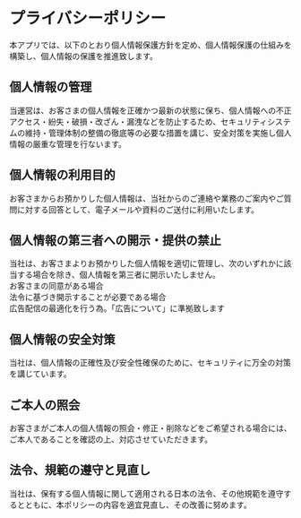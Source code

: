 # プライバシーポリシー

本アプリでは、以下のとおり個人情報保護方針を定め、個人情報保護の仕組みを構築し、個人情報の保護を推進致します。

## 個人情報の管理

当運営は、お客さまの個人情報を正確かつ最新の状態に保ち、個人情報への不正アクセス・紛失・破損・改ざん・漏洩などを防止するため、セキュリティシステムの維持・管理体制の整備の徹底等の必要な措置を講じ、安全対策を実施し個人情報の厳重な管理を行ないます。

## 個人情報の利用目的

お客さまからお預かりした個人情報は、当社からのご連絡や業務のご案内やご質問に対する回答として、電子メールや資料のご送付に利用いたします。

## 個人情報の第三者への開示・提供の禁止

当社は、お客さまよりお預かりした個人情報を適切に管理し、次のいずれかに該当する場合を除き、個人情報を第三者に開示いたしません。  
お客さまの同意がある場合  
法令に基づき開示することが必要である場合  
広告配信の最適化を行う為。「広告について」に準拠致します

## 個人情報の安全対策

当社は、個人情報の正確性及び安全性確保のために、セキュリティに万全の対策を講じています。

## ご本人の照会

お客さまがご本人の個人情報の照会・修正・削除などをご希望される場合には、ご本人であることを確認の上、対応させていただきます。

## 法令、規範の遵守と見直し

当社は、保有する個人情報に関して適用される日本の法令、その他規範を遵守するとともに、本ポリシーの内容を適宜見直し、その改善に努めます。
